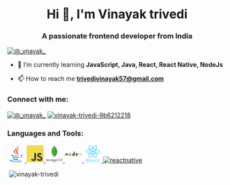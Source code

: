 <h1 align="center">Hi 👋, I'm Vinayak trivedi</h1>
<h3 align="center">A passionate frontend developer from India</h3>

<p align="left"> <a href="https://twitter.com/@_vnayak_" target="blank"><img src="https://img.shields.io/twitter/follow/@_vnayak_?logo=twitter&style=for-the-badge" alt="@_vnayak_" /></a> </p>

- 🌱 I’m currently learning **JavaScript, Java, React, React Native, NodeJs**

- 📫 How to reach me **trivedivinayak57@gmail.com**

<h3 align="left">Connect with me:</h3>
<p align="left">
<a href="https://twitter.com/@_vnayak_" target="blank"><img align="center" src="https://raw.githubusercontent.com/rahuldkjain/github-profile-readme-generator/master/src/images/icons/Social/twitter.svg" alt="@_vnayak_" height="30" width="40" /></a>
<a href="https://linkedin.com/in/vinayak-trivedi-9b6212218" target="blank"><img align="center" src="https://raw.githubusercontent.com/rahuldkjain/github-profile-readme-generator/master/src/images/icons/Social/linked-in-alt.svg" alt="vinayak-trivedi-9b6212218" height="30" width="40" /></a>
</p>

<h3 align="left">Languages and Tools:</h3>
<p align="left"> <a href="https://www.java.com" target="_blank" rel="noreferrer"> <img src="https://raw.githubusercontent.com/devicons/devicon/master/icons/java/java-original.svg" alt="java" width="40" height="40"/> </a> <a href="https://developer.mozilla.org/en-US/docs/Web/JavaScript" target="_blank" rel="noreferrer"> <img src="https://raw.githubusercontent.com/devicons/devicon/master/icons/javascript/javascript-original.svg" alt="javascript" width="40" height="40"/> </a> <a href="https://www.mongodb.com/" target="_blank" rel="noreferrer"> <img src="https://raw.githubusercontent.com/devicons/devicon/master/icons/mongodb/mongodb-original-wordmark.svg" alt="mongodb" width="40" height="40"/> </a> <a href="https://nodejs.org" target="_blank" rel="noreferrer"> <img src="https://raw.githubusercontent.com/devicons/devicon/master/icons/nodejs/nodejs-original-wordmark.svg" alt="nodejs" width="40" height="40"/> </a> <a href="https://reactjs.org/" target="_blank" rel="noreferrer"> <img src="https://raw.githubusercontent.com/devicons/devicon/master/icons/react/react-original-wordmark.svg" alt="react" width="40" height="40"/> </a> <a href="https://reactnative.dev/" target="_blank" rel="noreferrer"> <img src="https://reactnative.dev/img/header_logo.svg" alt="reactnative" width="40" height="40"/> </a> </p>

<p>&nbsp;<img align="center" src="https://github-readme-stats.vercel.app/api?username=vinayak-trivedi&show_icons=true&locale=en" alt="vinayak-trivedi" /></p>
